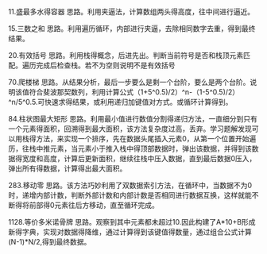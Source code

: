 11.盛最多水得容器
思路。利用夹逼法，计算数组两头得高度，往中间进行逼近。

15.三数之和
思路。利用遍历循环，内部进行夹逼，去除相同数字去重，得到最终结果。

20.有效括号
思路。利用栈得概念，后进先出。判断当前符号是否和栈顶元素匹配。遍历完成后检查栈。若不为空则说明不是有效括号

70.爬楼梯
思路。从结果分析，最后一步要么是剩一个台阶，要么是两个台阶。说明该值符合斐波那契数列，利用计算公式（1+5^0.5)/2）^n-（1-5^0.5)/2）^n/5^0.5.可快速求得结果，或利用递归加键值对方式。或循环计算得到。

84.柱状图最大矩形
思路。利用最小值进行数值分割得递归方法，一直细分到只有一个元素得面积，回溯得到最大面积，该方法复杂度过高，丢弃。学习题解发现可以用栈得方法，来实现一个排序，先在数据头尾插入元素0，从第一个位置开始遍历，往栈中推元素，当元素小于推入栈中得顶部数据时，弹出该数据，并得到该数据得宽度和高度，计算后更新面积，继续往栈中压入数据，直到最后数据0压入，弹出所有得数据，计算得出最大面积。

283.移动零
思路。该方法巧妙利用了双数据索引方法，在循环中，当数据不为0时，递增内部计数，判断外部计数和内部计数是否相同进行数据互换，这样就能不断得将前部得0元素往后方移动，直至循环完成。

1128.等价多米诺骨牌
思路。观察到其中元素都未超过10.因此构建了A*10+B形成新得字典，实现对数据得降维，通过计算得到该键值得数量，通过组合公式计算(N-1)*N/2,得到最终数据。

